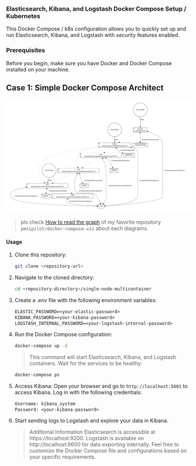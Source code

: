 ﻿### Elasticsearch, Kibana, and Logstash Docker Compose Setup / Kubernetes

This Docker Compose / k8s configuration allows you to quickly set up and run Elasticsearch, Kibana, and Logstash with security features enabled.

### Prerequisites
Before you begin, make sure you have Docker and Docker Compose installed on your machine.

## Case 1: Simple Docker Compose Architect

<img src='./single-node-multicontainer/compose-architect.svg' />

> pls check [How to read the graph](https://github.com/pmsipilot/docker-compose-viz#how-to-read-the-graph) of my favorite repository `pmsipilot/docker-compose-viz` about each diagrams.

#### Usage
1. Clone this repository:
   ```bash
   git clone <repository-url>
   ```

1. Navigate to the cloned directory:
    ```bash
    cd <repository-directory>/single-node-multicontainer
    ```

1. Create a .env file with the following environment variables:
    ```env
    ELASTIC_PASSWORD=<your-elastic-password>
    KIBANA_PASSWORD=<your-kibana-password>
    LOGSTASH_INTERNAL_PASSWORD=<your-logstash-internal-password>
    ```
1. Run the Docker Compose configuration:
    ```bash
    docker-compose up -d
    ```
    > This command will start Elasticsearch, Kibana, and Logstash containers.
    Wait for the services to be healthy:

    ```bash
    docker-compose ps
    ```
1. Access Kibana:
Open your browser and go to `http://localhost:5601` to access Kibana.
Log in with the following credentials:
    ```env
    Username: kibana_system
    Password: <your-kibana-password>
    ```
1. Start sending logs to Logstash and explore your data in Kibana.

    >Additional Information
    Elasticsearch is accessible at https://localhost:9200.
    Logstash is available on http://localhost:9600 for data exporting internally.
    Feel free to customize the Docker Compose file and configurations based on your specific requirements.
